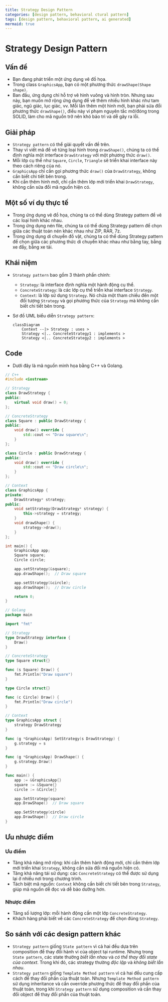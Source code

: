 ```yaml
---
title: Strategy Design Pattern
categories: [design pattern, behavioral ctural pattern]
tags: [design pattern, behavioral pattern, ai generated]
mermaid: true
---
```


# Strategy Design Pattern

## Vấn đề

- Bạn đang phát triển một ứng dụng vẽ đồ họa.
- Trong class `GraphicsApp`, bạn có một phương thức `drawShape(Shape shape)`.
- Ban đầu, ứng dụng chỉ hỗ trợ vẽ hình vuông và hình tròn. Nhưng sau này, bạn muốn mở rộng ứng dụng để vẽ thêm nhiều hình khác như tam giác, ngũ giác, lục giác, vv. Mỗi lần thêm một hình mới, bạn phải sửa đổi phương thức `drawShape()`, điều này vi phạm nguyên tắc mở/đóng trong SOLID, làm cho mã nguồn trở nên khó bảo trì và dễ gây ra lỗi.

## Giải pháp

- `Strategy pattern` có thể giải quyết vấn đề trên.
- Thay vì viết mã để vẽ từng loại hình trong `drawShape()`, chúng ta có thể định nghĩa một interface `DrawStrategy` với một phương thức `draw()`.
- Mỗi lớp cụ thể như `Square`, `Circle`, `Triangle` sẽ triển khai interface này theo cách riêng của nó.
- `GraphicsApp` chỉ cần gọi phương thức `draw()` của `DrawStrategy`, không cần biết chi tiết bên trong.
- Khi cần thêm hình mới, chỉ cần thêm lớp mới triển khai `DrawStrategy`, không cần sửa đổi mã nguồn hiện có.

## Một số ví dụ thực tế

- Trong ứng dụng vẽ đồ họa, chúng ta có thể dùng Strategy pattern để vẽ các loại hình khác nhau.
- Trong ứng dụng nén file, chúng ta có thể dùng Strategy pattern để chọn giữa các thuật toán nén khác nhau như ZIP, RAR, 7z.
- Trong ứng dụng di chuyển đồ vật, chúng ta có thể dùng Strategy pattern để chọn giữa các phương thức di chuyển khác nhau như bằng tay, bằng xe đẩy, bằng xe tải.

## Khái niệm

- `Strategy pattern` bao gồm 3 thành phần chính:

  - `Strategy`: là interface định nghĩa một hành động cụ thể.
  - `ConcreteStrategy`: là các lớp cụ thể triển khai interface `Strategy`.
  - `Context`: là lớp sử dụng `Strategy`. Nó chứa một tham chiếu đến một đối tượng `Strategy` và gọi phương thức của `Strategy` mà không cần biết chi tiết bên trong.

- Sơ đồ UML biểu diễn `Strategy pattern`:

  ```mermaid
  classDiagram
      Context --|> Strategy : uses >
      Strategy <|.. ConcreteStrategy1 : implements >
      Strategy <|.. ConcreteStrategy2 : implements >
  ```

## Code

- Dưới đây là mã nguồn minh họa bằng C++ và Golang.

```cpp
// C++
#include <iostream>

// Strategy
class DrawStrategy {
public:
    virtual void draw() = 0;
};

// ConcreteStrategy
class Square : public DrawStrategy {
public:
    void draw() override {
        std::cout << "Draw square\n";
    }
};

class Circle : public DrawStrategy {
public:
    void draw() override {
        std::cout << "Draw circle\n";
    }
};

// Context
class GraphicsApp {
private:
    DrawStrategy* strategy;
public:
    void setStrategy(DrawStrategy* strategy) {
        this->strategy = strategy;
    }
    void drawShape() {
        strategy->draw();
    }
};

int main() {
    GraphicsApp app;
    Square square;
    Circle circle;

    app.setStrategy(&square);
    app.drawShape();  // Draw square

    app.setStrategy(&circle);
    app.drawShape();  // Draw circle

    return 0;
}
```

```go
// Golang
package main

import "fmt"

// Strategy
type DrawStrategy interface {
    Draw()
}

// ConcreteStrategy
type Square struct{}

func (s Square) Draw() {
    fmt.Println("Draw square")
}

type Circle struct{}

func (c Circle) Draw() {
    fmt.Println("Draw circle")
}

// Context
type GraphicsApp struct {
    strategy DrawStrategy
}

func (g *GraphicsApp) SetStrategy(s DrawStrategy) {
    g.strategy = s
}

func (g *GraphicsApp) DrawShape() {
    g.strategy.Draw()
}

func main() {
    app := &GraphicsApp{}
    square := &Square{}
    circle := &Circle{}

    app.SetStrategy(square)
    app.DrawShape()  // Draw square

    app.SetStrategy(circle)
    app.DrawShape()  // Draw circle
}
```

## Ưu nhược điểm

### Ưu điểm

- Tăng khả năng mở rộng: khi cần thêm hành động mới, chỉ cần thêm lớp mới triển khai `Strategy`, không cần sửa đổi mã nguồn hiện có.
- Tăng khả năng tái sử dụng: các `ConcreteStrategy` có thể được sử dụng lại ở nhiều nơi trong chương trình.
- Tách biệt mã nguồn: `Context` không cần biết chi tiết bên trong `Strategy`, giúp mã nguồn dễ đọc và dễ bảo dưỡng hơn.

### Nhược điểm

- Tăng số lượng lớp: mỗi hành động cần một lớp `ConcreteStrategy`.
- Khách hàng phải biết về các `ConcreteStrategy` để chọn đúng `Strategy`.

## So sánh với các design pattern khác

- `Strategy pattern` giống `State pattern` vì cả hai đều dựa trên composition để thay đổi hành vi của object tại runtime. Nhưng trong `State pattern`, các state thường *biết lẫn nhau* và _có thể thay đổi state của context_. Trong khi đó, các strategy thường *độc lập* và _không biết lẫn nhau_.
- `Strategy pattern` giống `Template Method pattern` vì cả hai đều cung cấp cách để thay đổi phần của thuật toán. Nhưng `Template Method pattern` sử dụng inheritance và cần override phương thức để thay đổi phần của thuật toán, trong khi `Strategy pattern` sử dụng composition và cần thay đổi object để thay đổi phần của thuật toán.
